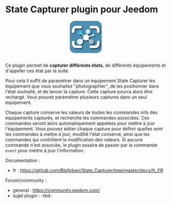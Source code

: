 # State Capturer plugin pour Jeedom

<p align="center">
  <img width="100" src="/plugin_info/State_Capturer_icon.png">
</p>

Ce plugin permet de <b>capturer différents états</b>, de différents équipements et d'appeler ces état par la suite. 

Pour cela il suffit de paramétrer dans un équipement State Capturer les équipement que vous souhaitez "photographier", de les positionner dans l'état souhaité, et de lancer la capture. Cette capture pourra alors être rechargé. Vous pouvez paramétrer plusieurs captures dans un seul équipement. 

Chaque capture conserve les valeurs de toutes les commandes info des équipements capturés, et recherche les commandes associées. Ces commandes seront alors automatiquement appelées pour mettre à jour l'équipement. 
Vous pouvez éditer chaque capture pour définir quelles sont les commandes à mettre à jour, modifié l'état conservé, ainsi que les commandes qui contrôlent la modification des valeurs. Si aucune commande n'est associée, le plugin essaira de passer par la commande `event` pour mettre à jour l'information.



Documentation :
  * fr : https://github.com/Bbillyben/State_Capturer/tree/master/docs/fr_FR



Forum/community : 
  * general : https://community.jeedom.com/
  * sujet plugin : -tbd-
 
 
